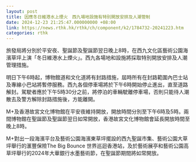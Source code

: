 ```yaml
---
layout: post
title: 因應冬日維港水上煙火　西九場地設施有特別開放安排及人潮管制
date: 2024-12-23 21:25:47.000000000 +08:00
link: https://news.rthk.hk/rthk/ch/component/k2/1784732-20241223.htm
categories: rthk
---
```


旅發局將分別於平安夜、聖誕節及聖誕節翌日晚上8時，在西九文化區藝術公園海濱草坪上演「冬日維港水上煙火」。西九各場地和設施將採取特別開放安排及人潮管理措施。

明日下午6時起，博物館道和文化道將有封路措施，屆時所有在封路範圍內巴士站及專線小巴站將暫停服務。西九各個停車場將於下午6時開始停止進出，直至道路解封。駕駛者應於下午5時30分之前，將停泊的車輛駛離停車場，否則只能待人潮散去及警方解除封路措施後，方能離開。

M+及香港故宮文化博物館在平安夜維持開放，開放時間分別至下午6時及5時。兩間博物館在聖誕節及聖誕節翌日如常開放，香港故宮文化博物館會延長開放時間至晚上8時。

M+對出一段海濱平台及藝術公園海濱東草坪擺設的西九聖誕市集、藝術公園大草坪舉行的滙豐保險The Big Bounce 世界巡迴香港站，及於藝術展亭和藝術公園高草坪舉行的2024年大華銀行水墨藝術節，在聖誕節期間將如常開放。

